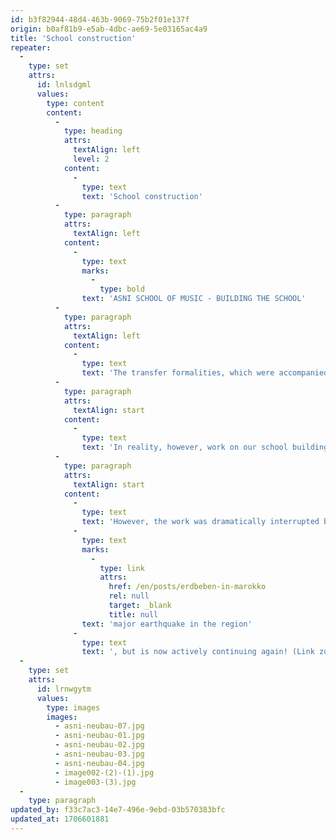 ```yaml
---
id: b3f82944-48d4-463b-9069-75b2f01e137f
origin: b0af81b9-e5ab-4dbc-ae69-5e03165ac4a9
title: 'School construction'
repeater:
  -
    type: set
    attrs:
      id: lnlsdgml
      values:
        type: content
        content:
          -
            type: heading
            attrs:
              textAlign: left
              level: 2
            content:
              -
                type: text
                text: 'School construction'
          -
            type: paragraph
            attrs:
              textAlign: left
            content:
              -
                type: text
                marks:
                  -
                    type: bold
                text: 'ASNI SCHOOL OF MUSIC - BUILDING THE SCHOOL'
          -
            type: paragraph
            attrs:
              textAlign: left
            content:
              -
                type: text
                text: 'The transfer formalities, which were accompanied by a Moroccan notary, were expected to take some time, so we had assumed that we would be able to start building the music school at the beginning of 2020.'
          -
            type: paragraph
            attrs:
              textAlign: start
            content:
              -
                type: text
                text: 'In reality, however, work on our school building did not start until May 2023, as coronavirus and the German-Moroccan crisis over Western Sahara continued to hold us up. In the meantime, however, we are working at full speed, as the following pictures impressively show!'
          -
            type: paragraph
            attrs:
              textAlign: start
            content:
              -
                type: text
                text: 'However, the work was dramatically interrupted by the '
              -
                type: text
                marks:
                  -
                    type: link
                    attrs:
                      href: /en/posts/erdbeben-in-marokko
                      rel: null
                      target: _blank
                      title: null
                text: 'major earthquake in the region'
              -
                type: text
                text: ', but is now actively continuing again! (Link zum oben genannten neuen Blog-Artikel)'
  -
    type: set
    attrs:
      id: lrnwgytm
      values:
        type: images
        images:
          - asni-neubau-07.jpg
          - asni-neubau-01.jpg
          - asni-neubau-02.jpg
          - asni-neubau-03.jpg
          - asni-neubau-04.jpg
          - image002-(2)-(1).jpg
          - image003-(3).jpg
  -
    type: paragraph
updated_by: f33c7ac3-14e7-496e-9ebd-03b570383bfc
updated_at: 1706601881
---
```

